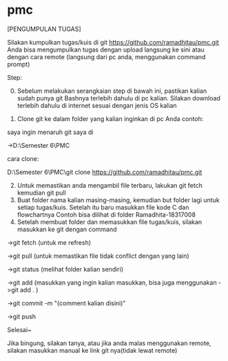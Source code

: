 # pmc

[PENGUMPULAN TUGAS]

Silakan kumpulkan tugas/kuis di git https://github.com/ramadhitau/pmc.git
Anda bisa mengumpulkan tugas dengan upload langsung ke sini atau dengan cara remote (langsung dari pc anda, menggunakan command prompt)

Step:

0. Sebelum melakukan serangkaian step di bawah ini, pastikan kalian sudah punya git Bashnya terlebih dahulu di pc kalian. Silakan download terlebih dahulu di internet sesuai dengan jenis OS kalian

1. Clone git ke dalam folder yang kalian inginkan di pc Anda
  contoh:

  saya ingin menaruh git saya di 
  
  ->D:\Semester 6\PMC

  cara clone:

  D:\Semester 6\PMC\git clone https://github.com/ramadhitau/pmc.git

2. Untuk memastikan anda mengambil file terbaru, lakukan git fetch kemudian git pull
3. Buat folder nama kalian masing-masing, kemudian but folder lagi untuk setiap tugas/kuis. Setelah itu baru masukkan file kode C dan flowchartnya
Contoh bisa dilihat di folder Ramadhita-18317008
4. Setelah membuat folder dan memasukkan file tugas/kuis, silakan masukkan ke git dengan command

  ->git fetch (untuk me refresh)
  
  ->git pull (untuk memastikan file tidak conflict dengan yang lain)
  
  ->git status (melihat folder kalian sendiri)
  
  ->git add (masukkan yang ingin kalian masukkan, bisa juga menggunakan ->git add . )
  
  ->git commit -m "(comment kalian disini)"
  
  ->git push

Selesai~

Jika bingung, silakan tanya, atau jika anda malas menggunakan remote, silakan masukkan manual ke link git nya(tidak lewat remote)
